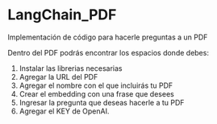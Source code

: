 # LangChain_PDF
Implementación de código para hacerle preguntas a un PDF

Dentro del PDF podrás encontrar los espacios donde debes:
1. Instalar las librerias necesarias
2. Agregar la URL del PDF
3. Agregar el nombre con el que incluirás tu PDF
4. Crear el embedding con una frase que desees
5. Ingresar la pregunta que deseas hacerle a tu PDF
6. Agregar el KEY de OpenAI.

